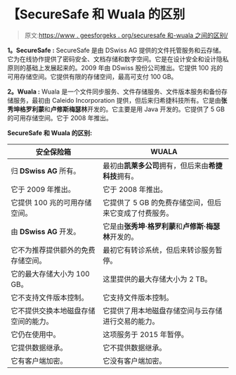 # 【SecureSafe 和 Wuala 的区别

> 原文:[https://www . geesforgeks . org/securesafe 和-wuala 之间的区别/](https://www.geeksforgeeks.org/difference-between-securesafe-and-wuala/)

**1。SecureSafe :**
SecureSafe 是由 DSwiss AG 提供的文件托管服务和云存储。它为在线协作提供了密码安全、文档存储和数字空间。它是在设计安全和设计隐私原则的基础上发展起来的。2009 年由 DSwiss 股份公司推出。它提供 100 兆的可用存储空间。它提供有限的存储空间，最高可支付 100 GB。

**2。Wuala :**
Wuala 是一个文件同步服务、文件存储服务、文件版本服务和备份存储服务，最初由 Caleido Incorporation 提供，但后来归希捷科技所有。它是由**张秀坤格罗利蒙**和**卢修斯梅瑟林**开发的。它主要是用 Java 开发的。它提供了 5 GB 的可用存储空间。它于 2008 年推出。

**SecureSafe 和 Wuala 的区别:**

<center>

| 安全保险箱 | WUALA |
| --- | --- |
| 归 **DSwiss AG** 所有。 | 最初由**凯莱多公司**拥有，但后来由**希捷科技**拥有。 |
| 它于 2009 年推出。 | 它于 2008 年推出。 |
| 它提供 100 兆的可用存储空间。 | 它提供了 5 GB 的免费存储空间，但后来它变成了付费服务。 |
| 由 **DSwiss AG** 开发。 | 它是由**张秀坤·格罗利蒙**和**卢修斯·梅瑟林**开发的。 |
| 它不为推荐提供额外的免费存储空间。 | 最初它有转诊系统，但后来转诊服务暂停。 |
| 它的最大存储大小为 100 GB。 | 这里提供的最大存储大小为 2 TB。 |
| 它不支持文件版本控制。 | 它支持文件版本控制。 |
| 它不提供交换本地磁盘存储空间的能力。 | 它提供了用本地磁盘存储空间与云存储进行交易的能力。 |
| 它仍在使用中。 | 这项服务于 2015 年暂停。 |
| 它提供数据继承。 | 它不提供数据继承。 |
| 它有客户端加密。 | 它没有客户端加密。 |

</center>